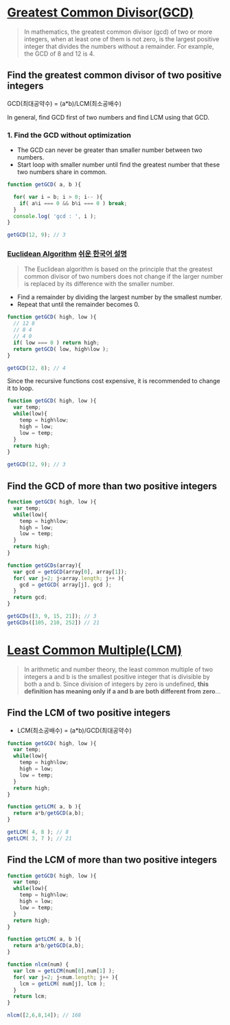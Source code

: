 # [Greatest Common Divisor(GCD)](https://en.wikipedia.org/wiki/Greatest_common_divisor)
>In mathematics, the greatest common divisor (gcd) of two or more integers, when at least one of them is not zero, is the largest positive integer that divides the numbers without a remainder. For example, the GCD of 8 and 12 is 4.

## Find the greatest common divisor of two **positive** integers

GCD(최대공약수)  = (a*b)/LCM(최소공배수)

In general, find GCD first of two numbers and find LCM using that GCD.

### 1. Find the GCD without optimization
- The GCD can never be greater than smaller number between two numbers.
- Start loop with smaller number until find the greatest number that these two numbers share in common. 

```javascript
function getGCD( a, b ){

  for( var i = b; i > 0; i-- ){
    if( a%i === 0 && b%i === 0 ) break;
  }
  console.log( 'gcd : ', i );
}

getGCD(12, 9); // 3
```

### [Euclidean Algorithm](https://en.wikipedia.org/wiki/Euclidean_algorithm) [쉬운 한국어 설명](http://mathbees2.blogspot.kr/2014/09/4_24.html)
> The Euclidean algorithm is based on the principle that the greatest common divisor of two numbers does not change if the larger number is replaced by its difference with the smaller number.

- Find a remainder by dividing the largest number by the smallest number.
- Repeat that until the remainder becomes 0.

```javascript
function getGCD( high, low ){
  // 12 8
  // 8 4 
  // 4 0
  if( low === 0 ) return high;
  return getGCD( low, high%low );
}

getGCD(12, 8); // 4
```

Since the recursive functions cost expensive, it is recommended to change it to loop.

```javascript
function getGCD( high, low ){
  var temp;
  while(low){
    temp = high%low;
    high = low;
    low = temp;
  }
  return high;
}

getGCD(12, 9); // 3
```

## Find the GCD of more than two positive integers

```javascript
function getGCD( high, low ){ 
  var temp; 
  while(low){ 
    temp = high%low; 
    high = low; 
    low = temp; 
  } 
  return high; 
}

function getGCDs(array){
  var gcd = getGCD(array[0], array[1]);
  for( var j=2; j<array.length; j++ ){
    gcd = getGCD( array[j], gcd );
  }
  return gcd;
}

getGCDs([3, 9, 15, 21]); // 3
getGCDs([105, 210, 252]) // 21
```


# [Least Common Multiple(LCM)](https://en.wikipedia.org/wiki/Least_common_multiple)
>In arithmetic and number theory, the least common multiple of two integers a and b is the smallest positive integer that is divisible by both a and b. Since division of integers by zero is undefined, **this definition has meaning only if a and b are both different from zero**...

## Find the LCM of two positive integers

- LCM(최소공배수) = (a*b)/GCD(최대공약수)

```javascript
function getGCD( high, low ){ 
  var temp; 
  while(low){ 
    temp = high%low; 
    high = low; 
    low = temp; 
  } 
  return high; 
}

function getLCM( a, b ){
  return a*b/getGCD(a,b);
}

getLCM( 4, 8 ); // 8
getLCM( 3, 7 ); // 21
```


## Find the LCM of more than two positive integers

```javascript
function getGCD( high, low ){ 
  var temp; 
  while(low){ 
    temp = high%low; 
    high = low; 
    low = temp; 
  } 
  return high; 
}

function getLCM( a, b ){
  return a*b/getGCD(a,b);
}

function nlcm(num) {
  var lcm = getLCM(num[0],num[1] );
  for( var j=2; j<num.length; j++ ){
    lcm = getLCM( num[j], lcm );
  }
  return lcm;
}

nlcm([2,6,8,14]); // 168
```



